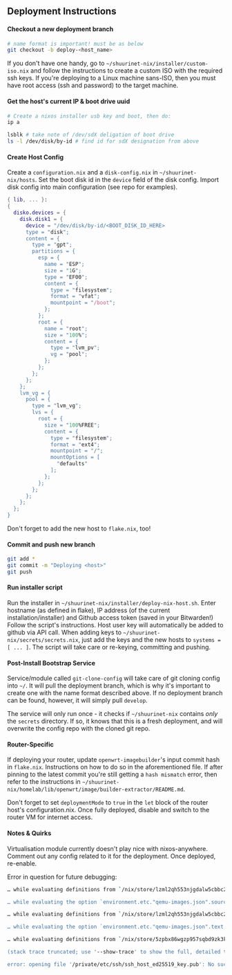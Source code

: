 ## Deployment Instructions

#### Checkout a new deployment branch 

```bash
# name format is important! must be as below
git checkout -b deploy-<host_name>
```

If you don't have one handy, go to `~/shuurinet-nix/installer/custom-iso.nix` and follow the instructions to create a custom ISO with the required ssh keys. If you're deploying to a Linux machine sans-ISO, then you must have root access (ssh and password) to the target machine.

#### Get the host's current IP & boot drive uuid
```bash
# Create a nixos installer usb key and boot, then do: 
ip a

lsblk # take note of /dev/sdX deligation of boot drive
ls -l /dev/disk/by-id # find id for sdX designation from above
```

#### Create Host Config

Create a `configuration.nix` and a `disk-config.nix` in `~/shuurinet-nix/hosts`. Set the boot disk id in the `device` field of the disk config. Import disk config into main configuration (see repo for examples).

```nix
{ lib, ... }:
{
  disko.devices = {
    disk.disk1 = {
      device = "/dev/disk/by-id/<BOOT_DISK_ID_HERE>
      type = "disk";
      content = {
        type = "gpt";
        partitions = {
          esp = {
            name = "ESP";
            size = "1G";
            type = "EF00";
            content = {
              type = "filesystem";
              format = "vfat";
              mountpoint = "/boot";
            };
          };
          root = {
            name = "root";
            size = "100%";
            content = {
              type = "lvm_pv";
              vg = "pool";
            };
          };
        };
      };
    };
    lvm_vg = {
      pool = {
        type = "lvm_vg";
        lvs = {
          root = {
            size = "100%FREE";
            content = {
              type = "filesystem";
              format = "ext4";
              mountpoint = "/";
              mountOptions = [
                "defaults"
              ];
            };
          };
        };
      };
    };
  };
}
```

Don't forget to add the new host to `flake.nix`, too!
#### Commit and push new branch

```bash
git add *
git commit -m "Deploying <host>"
git push
```
#### Run installer script

Run the installer in `~/shuurinet-nix/installer/deploy-nix-host.sh`. Enter hostname (as defined in flake), IP address (of the current installation/installer) and Github access token (saved in your Bitwarden!) Follow the script's instructions. Host user key will automatically be added to github via API call. When adding keys to `~/shuurinet-nix/secrets/secrets.nix`, just add the keys and the new hosts to `systems = [ ... ]`. The script will take care or re-keying, committing and pushing.
#### Post-Install Bootstrap Service

Service/module called `git-clone-config` will take care of git cloning config into `~/`. It will pull the deployment branch, which is why it's important to create one with the name format described above. If no deployment branch can be found, however, it will simply pull `develop`.

The service will only run once - it checks if `~/shuurinet-nix` contains _only_ the `secrets` directory. If so, it knows that this is a fresh deployment, and will overwrite the config repo with the cloned git repo. 
#### Router-Specific 

If deploying your router, update `openwrt-imagebuilder`'s input commit hash in `flake.nix`. Instructions on how to do so in the aforementioned file. If after pinning to the latest commit you're still getting a `hash mismatch` error, then refer to the instructions in `~/shuurinet-nix/homelab/lib/openwrt/image/builder-extractor/README.md`.

Don't forget to set `deploymentMode` to `true` in the `let` block of the router host's configuration.nix. Once fully deployed, disable and switch to the router VM for internet access. 
#### Notes & Quirks

Virtualisation module currently doesn't play nice with nixos-anywhere. Comment out any config related to it for the deployment. Once deployed, re-enable. 

Error in question for future debugging:

```bash
… while evaluating definitions from `/nix/store/lzml2qh553njgdalw5cbbc208vwachr6-source/nixos/modules/system/etc/etc.nix':

… while evaluating the option `environment.etc."qemu-images.json".source':

… while evaluating definitions from `/nix/store/lzml2qh553njgdalw5cbbc208vwachr6-source/nixos/modules/system/etc/etc.nix':

… while evaluating the option `environment.etc."qemu-images.json".text':

… while evaluating definitions from `/nix/store/5zpbx86wgzp957sqbd9zk3kxkpq4k1m0-source/qemu/image-manager':

(stack trace truncated; use '--show-trace' to show the full, detailed trace)

error: opening file '/private/etc/ssh/ssh_host_ed25519_key.pub': No such file or directory
```

